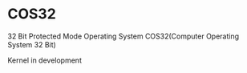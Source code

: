# COS32
32 Bit Protected Mode Operating System COS32(Computer Operating System 32 Bit)


Kernel in development
